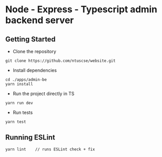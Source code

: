 # Node - Express - Typescript admin backend server

## Getting Started

- Clone the repository

```
git clone https://github.com/ntuscse/website.git
```

- Install dependencies

```
cd ./apps/admin-be
yarn install
```

- Run the project directly in TS

```
yarn run dev
```

- Run tests

```
yarn test
```

## Running ESLint

```
yarn lint    // runs ESLint check + fix
```
